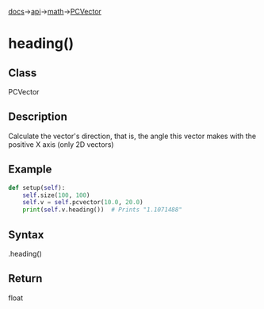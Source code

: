[docs](/docs/)→[api](/docs/api)→[math](/docs/api/math/)→[PCVector](/docs/api/math/PCVector/PCVector.md)

# heading()

## Class

PCVector

## Description

Calculate the vector's direction, that is, the angle this vector makes with the positive X axis (only 2D vectors)

## Example

```py
def setup(self):
    self.size(100, 100)
    self.v = self.pcvector(10.0, 20.0)
    print(self.v.heading())  # Prints "1.1071488"
```

## Syntax

.heading()

## Return

float